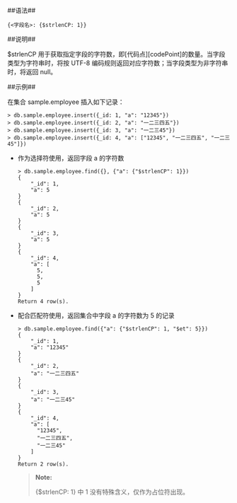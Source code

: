 ##语法##

```lang-json
{<字段名>: {$strlenCP: 1}}
```

##说明##

$strlenCP 用于获取指定字段的字符数，即[代码点][codePoint]的数量。当字段类型为字符串时，将按 UTF-8 编码规则返回对应字符数；当字段类型为非字符串时，将返回 null。

##示例##

在集合 sample.employee 插入如下记录：

```lang-javascript
> db.sample.employee.insert({_id: 1, "a": "12345"})
> db.sample.employee.insert({_id: 2, "a": "一二三四五"})
> db.sample.employee.insert({_id: 3, "a": "一二三45"})
> db.sample.employee.insert({_id: 4, "a": ["12345", "一二三四五", "一二三45"]})
```

* 作为选择符使用，返回字段 a 的字符数

    ```lang-javascript
    > db.sample.employee.find({}, {"a": {"$strlenCP": 1}})
    {
        "_id": 1,
        "a": 5
    }
    {
        "_id": 2,
        "a": 5
    }
    {
        "_id": 3,
        "a": 5
    }
    {
        "_id": 4,
        "a": [
          5,
          5,
          5
        ]
    }
    Return 4 row(s).
    ```

* 配合匹配符使用，返回集合中字段 a 的字符数为 5 的记录
  
    ```lang-javascript
    > db.sample.employee.find({"a": {"$strlenCP": 1, "$et": 5}})
    {
        "_id": 1,
        "a": "12345"
    }
    {
        "_id": 2,
        "a": "一二三四五"
    }
    {
        "_id": 3,
        "a": "一二三45"
    }
    {
        "_id": 4,
        "a": [
          "12345",
          "一二三四五",
          "一二三45"
        ]
    }
    Return 2 row(s).
    ```
    
    > **Note:**  
    >
    > {$strlenCP: 1} 中 1 没有特殊含义，仅作为占位符出现。

[^_^]:
    本文使用的所有引用及链接
[codePoint]:http://www.unicode.org/glossary/#code_point